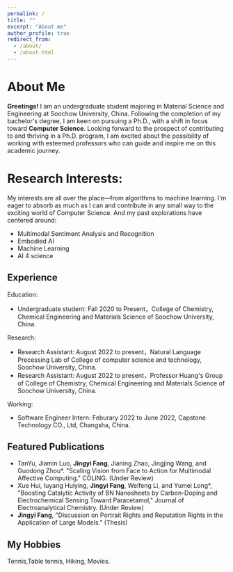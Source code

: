 ```yaml
---
permalink: /
title: ""
excerpt: "About me"
author_profile: true
redirect_from: 
  - /about/
  - /about.html
---
```

About Me
======
**Greetings!** I am an undergraduate student majoring in Material Science and Engineering at Soochow University, China. Following the completion of my bachelor's degree, I am keen on pursuing a Ph.D., with a shift in focus toward **Computer Science**. Looking forward to the prospect of contributing to and thriving in a Ph.D. program, I am excited about the possibility of working with esteemed professors who can guide and inspire me on this academic journey.

Research Interests:
======
My interests are all over the place—from algorithms to machine learning. I'm eager to absorb as much as I can and contribute in any small way to the exciting world of Computer Science. And my past explorations have centered around:
  - Multimodal Sentiment Analysis and Recognition
  - Embodied AI
  - Machine Learning
  - AI 4 science

Experience
------
Education:
- Undergraduate student: Fall 2020 to Present，College of Chemistry, Chemical Engineering and Materials Science of Soochow University, China.

Research:
- Research Assistant: August 2022 to present，Natural Language Precessing Lab of College of computer science and technology, Soochow University, China.
- Research Assistant: August 2022 to present，Professor Huang's Group of College of Chemistry, Chemical Engineering and Materials Science of Soochow University, China.

Working:
- Software Engineer Intern: Feburary 2022 to June 2022, Capstone Technology CO., Ltd, Changsha, China.


Featured Publications
------
- TanYu, Jiamin Luo, **Jingyi Fang**, Jianing Zhao, Jingjing Wang, and Guodong Zhou*. "Scaling Vision from Face to Action for Multimodal Affective Computing." COLING. (Under Review)
- Xue Hui, Iuyang Huiying, **Jingyi Fang**, Weifeng Li, and Yumei Long*, "Boosting Catalytic Activity of BN Nanosheets by Carbon-Doping and Electrochemical Sensing Toward Paracetamol," Journal of Electroanalytical Chemistry. (Under Review)
- **Jingyi Fang**, "Discussion on Portrait Rights and Reputation Rights in the Application of Large Models." (Thesis)


My Hobbies
------
Tennis,Table tennis, Hiking, Movies.
